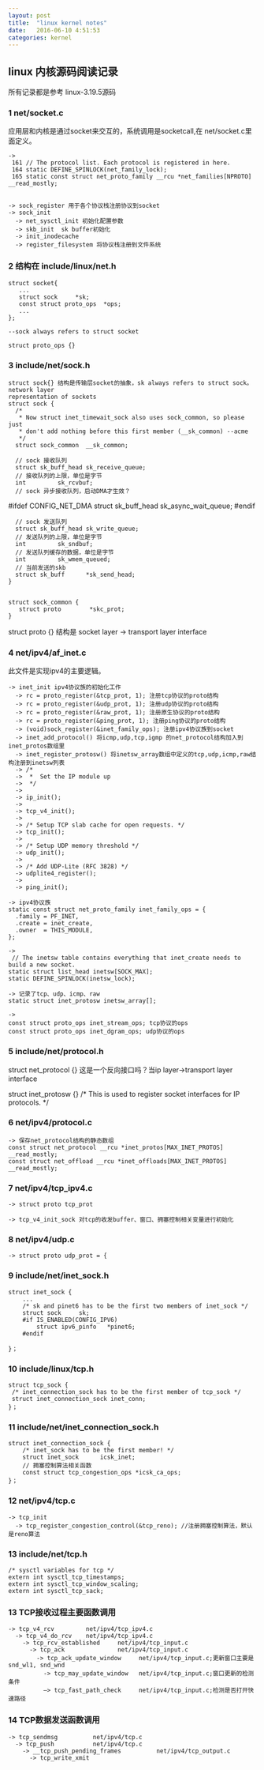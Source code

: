 ```yaml
---
layout: post
title:  "linux kernel notes"
date:   2016-06-10 4:51:53
categories: kernel
---
```

## linux 内核源码阅读记录

所有记录都是参考 linux-3.19.5源码

### 1 net/socket.c

  应用层和内核是通过socket来交互的，系统调用是socketcall,在 net/socket.c里面定义。

    ->
     161 // The protocol list. Each protocol is registered in here. 
     164 static DEFINE_SPINLOCK(net_family_lock);
     165 static const struct net_proto_family __rcu *net_families[NPROTO] __read_mostly;


    -> sock_register 用于各个协议栈注册协议到socket
    -> sock_init
      -> net_sysctl_init 初始化配置参数
      -> skb_init  sk buffer初始化
      -> init_inodecache
      -> register_filesystem 将协议栈注册到文件系统

### 2  结构在 include/linux/net.h

    struct socket{
       ...
       struct sock     *sk;
       const struct proto_ops  *ops;
       ...
    };

    --sock always refers to struct socket

    struct proto_ops {}

### 3 include/net/sock.h

    struct sock{} 结构是传输层socket的抽象，sk always refers to struct sock。network layer 
    representation of sockets
    struct sock {
      /*
       * Now struct inet_timewait_sock also uses sock_common, so please just
       * don't add nothing before this first member (__sk_common) --acme
       */
      struct sock_common  __sk_common;
	  
	  // sock 接收队列
	  struct sk_buff_head sk_receive_queue;
	  // 接收队列的上限，单位是字节
	  int         sk_rcvbuf;
	  // sock 异步接收队列，启动DMA才生效？
 #ifdef CONFIG_NET_DMA
      struct sk_buff_head sk_async_wait_queue;
 #endif
	  
	  // sock 发送队列
	  struct sk_buff_head sk_write_queue;
	  // 发送队列的上限，单位是字节
	  int         sk_sndbuf;
	  // 发送队列缓存的数据，单位是字节
	  int         sk_wmem_queued;
	  // 当前发送的skb
	  struct sk_buff      *sk_send_head;
    }


    struct sock_common {
       struct proto        *skc_prot;
    }
struct proto {} 结构是 socket layer -> transport layer interface



### 4 net/ipv4/af_inet.c
  
  此文件是实现ipv4的主要逻辑。

    -> inet_init ipv4协议族的初始化工作
      -> rc = proto_register(&tcp_prot, 1); 注册tcp协议的proto结构
      -> rc = proto_register(&udp_prot, 1); 注册udp协议的proto结构
      -> rc = proto_register(&raw_prot, 1); 注册原生协议的proto结构
      -> rc = proto_register(&ping_prot, 1); 注册ping协议的proto结构
      -> (void)sock_register(&inet_family_ops); 注册ipv4协议族到socket
      -> inet_add_protocol() 将icmp,udp,tcp,igmp 的net_protocol结构加入到inet_protos数组里
      -> inet_register_protosw() 将inetsw_array数组中定义的tcp,udp,icmp,raw结构注册到inetsw列表
      -> /*
      ->  *  Set the IP module up
      ->  */
      ->
      -> ip_init();
      ->
      -> tcp_v4_init();
      ->
      -> /* Setup TCP slab cache for open requests. */
      -> tcp_init();
      ->
      -> /* Setup UDP memory threshold */
      -> udp_init();
      ->
      -> /* Add UDP-Lite (RFC 3828) */
      -> udplite4_register();
      ->
      -> ping_init();

    -> ipv4协议族 
    static const struct net_proto_family inet_family_ops = {
      .family = PF_INET,
      .create = inet_create,
      .owner  = THIS_MODULE,
    };

    -> 
     // The inetsw table contains everything that inet_create needs to build a new socket.
    static struct list_head inetsw[SOCK_MAX];
    static DEFINE_SPINLOCK(inetsw_lock);
    
    -> 记录了tcp、udp、icmp、raw
    static struct inet_protosw inetsw_array[];

    ->
    const struct proto_ops inet_stream_ops; tcp协议的ops
    const struct proto_ops inet_dgram_ops; udp协议的ops

### 5 include/net/protocol.h

struct net_protocol {} 这是一个反向接口吗？当ip layer->transport layer interface

struct inet_protosw {} /* This is used to register socket interfaces for IP protocols.  */

### 6 net/ipv4/protocol.c

    -> 保存net_protocol结构的静态数组
    const struct net_protocol __rcu *inet_protos[MAX_INET_PROTOS] __read_mostly;
    const struct net_offload __rcu *inet_offloads[MAX_INET_PROTOS] __read_mostly;

### 7 net/ipv4/tcp_ipv4.c
    -> struct proto tcp_prot
    
	-> tcp_v4_init_sock 对tcp的收发buffer、窗口、拥塞控制相关变量进行初始化
	
### 8 net/ipv4/udp.c
    -> struct proto udp_prot = {

### 9 include/net/inet_sock.h

    struct inet_sock {
        ...
        /* sk and pinet6 has to be the first two members of inet_sock */
        struct sock     sk;
        #if IS_ENABLED(CONFIG_IPV6)
            struct ipv6_pinfo   *pinet6;
        #endif

    }；
### 10 include/linux/tcp.h

    struct tcp_sock {
     /* inet_connection_sock has to be the first member of tcp_sock */
     struct inet_connection_sock inet_conn;
    }；

### 11 include/net/inet_connection_sock.h 

    struct inet_connection_sock {
        /* inet_sock has to be the first member! */
        struct inet_sock      icsk_inet;
		// 拥塞控制算法相关函数
		const struct tcp_congestion_ops *icsk_ca_ops;
    }；

### 12 net/ipv4/tcp.c
    -> tcp_init
	  -> tcp_register_congestion_control(&tcp_reno); //注册拥塞控制算法，默认是reno算法
	  
### 13 include/net/tcp.h

    /* sysctl variables for tcp */
    extern int sysctl_tcp_timestamps;
    extern int sysctl_tcp_window_scaling;
    extern int sysctl_tcp_sack;


### 13 TCP接收过程主要函数调用
    -> tcp_v4_rcv         net/ipv4/tcp_ipv4.c
      -> tcp_v4_do_rcv    net/ipv4/tcp_ipv4.c
        -> tcp_rcv_established     net/ipv4/tcp_input.c
	      -> tcp_ack               net/ipv4/tcp_input.c
		    -> tcp_ack_update_window     net/ipv4/tcp_input.c;更新窗口主要是snd_wl1, snd_wnd
	          -> tcp_may_update_window   net/ipv4/tcp_input.c;窗口更新的检测条件
			  —> tcp_fast_path_check     net/ipv4/tcp_input.c;检测是否打开快速路径 
### 14 TCP数据发送函数调用
    -> tcp_sendmsg          net/ipv4/tcp.c
      -> tcp_push           net/ipv4/tcp.c
	    -> __tcp_push_pending_frames          net/ipv4/tcp_output.c
		  -> tcp_write_xmit
          